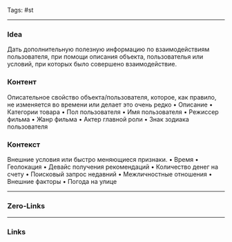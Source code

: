 Tags: #st
____
### Idea
Дать дополнительную полезную информацию по взаимодействиям пользователя, при помощи описания объекта, пользователья или условий, при которых было совершено взаимодействие.

### Контент
Описательное свойство объекта/пользователя, которое, как правило, не изменяется во времени или делает это очень редко
• Описание
• Категории товара
• Пол пользователя
• Имя пользователя
• Режиссер фильма
• Жанр фильма
• Актер главной роли
• Знак зодиака пользователя
### Контекст
Внешние условия или быстро меняющиеся признаки.
• Время
• Геолокация
• Девайс получения рекомендаций
• Количество денег на счету
• Поисковый запрос недавний
• Межличностные отношения
• Внешние факторы
• Погода на улице


____
### Zero-Links

____
### Links